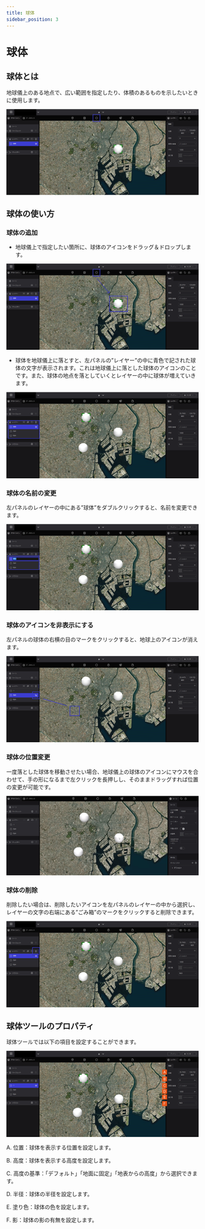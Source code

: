 ```yaml
---
title: 球体
sidebar_position: 3
---
```


# 球体

## **球体とは**

地球儀上のある地点で、広い範囲を指定したり、体積のあるものを示したいときに使用します。

![Group 55.png](./img/Group_55.png)

## **球体の使い方**

### 球体の追加

- 地球儀上で指定したい箇所に、球体のアイコンをドラッグ＆ドロップします。

![Group 56.png](./img/Group_56.png)

- 球体を地球儀上に落とすと、左パネルの”レイヤー”の中に青色で記された球体の文字が表示されます。これは地球儀上に落とした球体のアイコンのことです。また、球体の地点を落としていくとレイヤーの中に球体が増えていきます。

![Group 57.png](./img/Group_57.png)

### 球体の名前の変更

左パネルのレイヤーの中にある”球体”をダブルクリックすると、名前を変更できます。

![Group 58.png](./img/Group_58.png)

### 球体のアイコンを非表示にする

左パネルの球体の右横の目のマークをクリックすると、地球上のアイコンが消えます。

![Group 59.png](./img/Group_59.png)

### 球体の位置変更

一度落とした球体を移動させたい場合、地球儀上の球体のアイコンにマウスを合わせて、手の形になるまで左クリックを長押しし、そのままドラッグすれば位置の変更が可能です。

![2023-03-04_01h01_30.gif](./img/2023-03-04_01h01_30.gif)

### 球体の削除

削除したい場合は、削除したいアイコンを左パネルのレイヤーの中から選択し、レイヤーの文字の右端にある”ごみ箱”のマークをクリックすると削除できます。

![Group 60.png](./img/Group_60.png)

## 球体ツールのプロパティ

球体ツールでは以下の項目を設定することができます。

![Group 61.png](./img/Group_61.png)

A. 位置：球体を表示する位置を設定します。

B. 高度：球体を表示する高度を設定します。

C. 高度の基準：「デフォルト」「地面に固定」「地表からの高度」から選択できます。

D. 半径：球体の半径を設定します。

E. 塗り色：球体の色を設定します。

F. 影：球体の影の有無を設定します。